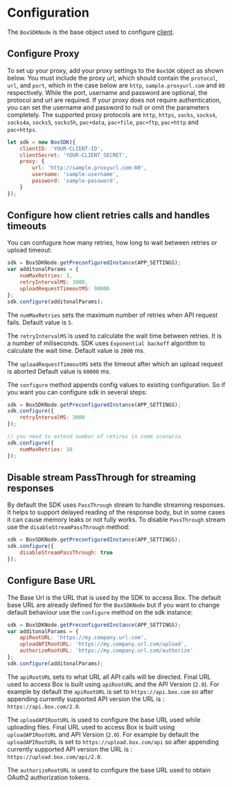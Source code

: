 # Configuration

The `BoxSDKNode` is the base object used to configure [client](./client.md).

## Configure Proxy 

To set up your proxy, add your proxy settings to the `BoxSDK` object as shown below. You must include the proxy url, which should contain the `protocol`, `url`, and `port`, which in the case below are `http`, `sample.proxyurl.com` and `80` respectively. While the port, username and password are optional, the protocol and url are required. If your proxy does not require authentication, you can set the username and password to null or omit the parameters completely. The supported proxy protocols are `http`, `https`, `socks`, `socks4`, `socks4a`, `socks5`, `socks5h`, `pac+data`, `pac+file`, `pac+ftp`, `pac+http` and `pac+https`.

```javascript
let sdk = new BoxSDK({
    clientID: 'YOUR-CLIENT-ID',
    clientSecret: 'YOUR-CLIENT_SECRET',
    proxy: {
        url: 'http://sample.proxyurl.com:80',
        username: 'sample-username',
        password: 'sample-password',
    }
});
```

## Configure how client retries calls and handles timeouts

You can confugure how many retries, how long to wait between retries or upload timeout:

```javascript
sdk = BoxSDKNode.getPreconfiguredInstance(APP_SETTINGS);
var additonalParams = {
	numMaxRetries: 3,
	retryIntervalMS: 3000,
	uploadRequestTimeoutMS: 90000
};
sdk.configure(additonalParams);
```

The `numMaxRetries` sets the maximum  number of retries when API request fails. Default value is `5`.

The `retryIntervalMS` is used to calculate the wait time between retries. It is a number of miliseconds. SDK uses `Exponential backoff` algorithm 
to calculate the wait time. Default value is `2000` ms.

The `uploadRequestTimeoutMS` sets the timeout after which an upload request is aborted Default value is `60000` ms.

The `configure` method appends config values to existing configuration. So if you want you can configure sdk in several steps:

```javascript
sdk = BoxSDKNode.getPreconfiguredInstance(APP_SETTINGS);
sdk.configure({
	retryIntervalMS: 3000
});

// you need to extend number of retires in some scenario
sdk.configure({
    numMaxRetries: 10
});
```

## Disable stream PassThrough for streaming responses

By default the SDK uses `PassThrough` stream to handle streaming responses. It helps to support delayed reading of the response body, but in some cases it can cause memory leaks or not fully works. To disable `PassThrough` stream use the `disableStreamPassThrough` method:

```javascript
sdk = BoxSDKNode.getPreconfiguredInstance(APP_SETTINGS);
sdk.configure({
    disableStreamPassThrough: true
});
```

## Configure Base URL

The Base Url is the URL that is used by the SDK to access Box. The default base URL are already defined
for the `BoxSDKNode` but if you want to change default behaviour use the `configure` method on
the sdk instance:

```javascript
sdk = BoxSDKNode.getPreconfiguredInstance(APP_SETTINGS);
var additonalParams = {
	apiRootURL: 'https://my.company.url.com',
	uploadAPIRootURL: 'https://my.company.url.com/upload',
	authorizeRootURL: 'https://my.company.url.com/authorize'
};
sdk.configure(additonalParams);
```

The `apiRootURL` sets to what URL all API calls will be directed.
Final URL used to access Box is built using `apiRootURL` and the API Version (`2.0`). For example by default the `apiRootURL`
is set to `https://api.box.com` so after appending currently supported API version the URL is : `https://api.box.com/2.0`.

The `uploadAPIRootURL` is used to configure the base URL used while uploading files.
Final URL used to access Box is built using `uploadAPIRootURL` and API Version (`2.0`). For example by default the `uploadAPIRootURL`
is set to `https://upload.box.com/api` so after appending currently supported API version the URL is : `https://upload.box.com/api/2.0`.

The `authorizeRootURL` is used to configure the base URL used to obtain OAuth2 authorization tokens.

